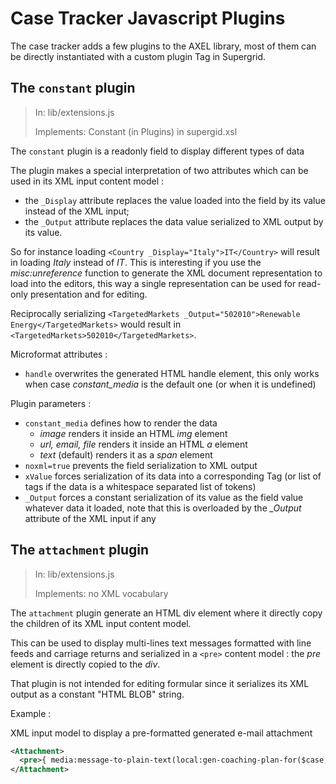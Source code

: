 # Case Tracker Javascript Plugins

The case tracker adds a few plugins to the AXEL library, most of them can be directly instantiated with a custom plugin Tag in Supergrid.

## The `constant` plugin

> In: lib/extensions.js
>
> Implements: Constant (in Plugins) in supergid.xsl

The `constant` plugin is a readonly field to display different types of data

The plugin makes a special interpretation of two attributes which can be used in its XML input content model :

* the `_Display` attribute replaces the value loaded into the field by its value instead of the XML input;
* the `_Output` attribute replaces the data value serialized to XML output by its value.

So for instance loading `<Country _Display="Italy">IT</Country>` will result in loading *Italy* instead of *IT*. This is interesting if you use the *misc:unreference* function to generate the XML document representation to load into the editors, this way a single representation can be used for read-only presentation and for editing.

Reciprocally serializing `<TargetedMarkets _Output="502010">Renewable Energy</TargetedMarkets>` would result in `<TargetedMarkets>502010</TargetedMarkets>`. 

Microformat attributes :

* `handle` overwrites the generated HTML handle element, this only works when case *constant_media* is the default one (or when it is undefined)

Plugin parameters : 

* `constant_media` defines how to render the data
   * *image* renders it inside an HTML *img* element
   * *url, email, file* renders it inside an HTML *a* element
   * *text* (default) renders it as a *span* element
* `noxml=true` prevents the field serialization to XML output
* `xValue` forces serialization of its data into a corresponding Tag (or list of tags if the data is a whitespace separated list of tokens)
* `_Output` forces a constant serialization of its value as the field value whatever data it loaded, note that this is overloaded by the *_Output* attribute of the XML input if any

## The `attachment` plugin

> In: lib/extensions.js
>
> Implements: no XML vocabulary

The `attachment` plugin generate an HTML div element where it directly copy the children of its XML input content model.

This can be used to display multi-lines text messages formatted with line feeds and carriage returns and serialized in a `<pre>` content model : the *pre* element is directly copied to the *div*.

That plugin is not intended for editing formular since it serializes its XML output as a constant "HTML BLOB" string.

Example :

XML input model to display a pre-formatted generated e-mail attachment 

```xml
<Attachment>
  <pre>{ media:message-to-plain-text(local:gen-coaching-plan-for($case, $activity)) }</pre>
</Attachment>
```
